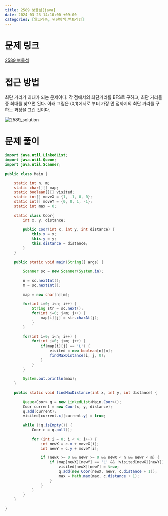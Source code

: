 ```yaml
---
title: 2589 보물섬[java]
date: 2024-03-23 14:10:00 +09:00
categories: [알고리즘, 완전탐색.백트래킹]
---
```

# 문제 링크
[2589 보물섬](https://www.acmicpc.net/problem/2589)

# 접근 방법
최단 거리가 최대가 되는 문제이다. 각 점에서의 최단거리를 BFS로 구하고, 최단 거리들 중 최대를 찾으면 된다. 아래 그림은 (0,1)에서로 부터 가장 먼 점까지의 최단 거리를 구하는 과정을 그린 것이다.


![2589_solution](https://github.com/patchpark/patchpark.github.io/assets/116805893/9b24bb26-6799-4627-a655-43cf7749a8b3)



# 문제 풀이
```java
import java.util.LinkedList;
import java.util.Queue;
import java.util.Scanner;

public class Main {

	static int n, m;
	static char[][] map;
	static boolean[][] visited;
	static int[] moveX = {1, -1, 0, 0};
	static int[] moveY = {0, 0, 1, -1};
	static int max = 0;
	
	static class Coor{
		int x, y, distance;
		
		public Coor(int x, int y, int distance) {
			this.x = x;
			this.y = y;
			this.distance = distance;
		}
	}
	
	public static void main(String[] args) {
	
		Scanner sc = new Scanner(System.in);
		
		n = sc.nextInt();
		m = sc.nextInt();
		
		map = new char[n][m];
		
		for(int i=0; i<n; i++) {
			String str = sc.next();
			for(int j=0; j<m; j++) {
				map[i][j] = str.charAt(j);
			}
		}
		
		for(int i=0; i<n; i++) {
			for(int j=0; j<m; j++) {
				if(map[i][j] == 'L') {
					visited = new boolean[n][m];
					findMaxDistance(i, j, 0);
				}
			}
		}
		
		System.out.println(max);
	}
	
	public static void findMaxDistance(int x, int y, int distance) {
		
		Queue<Coor> q = new LinkedList<Main.Coor>();
		Coor current = new Coor(x, y, distance);
		q.add(current);
		visited[current.x][current.y] = true;
	
		while (!q.isEmpty()) {
			Coor c = q.poll();
			
			for (int i = 0; i < 4; i++) {
				int newX = c.x + moveX[i];
				int newY = c.y + moveY[i];

				if (newX >= 0 && newY >= 0 && newX < n && newY < m) {
					if (map[newX][newY] == 'L' && !visited[newX][newY]) {
						visited[newX][newY] = true;
						q.add(new Coor(newX, newY, c.distance + 1));
						max = Math.max(max, c.distance + 1);
					}
				}
			}
		}
	}
	
}

```